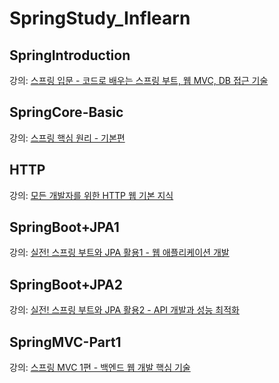 # SpringStudy_Inflearn

## SpringIntroduction

강의: 
[스프링 입문 - 코드로 배우는 스프링 부트, 웹 MVC, DB 접근 기술](https://inf.run/wcrt)

## SpringCore-Basic

강의: 
[스프링 핵심 원리 - 기본편](https://inf.run/tbdk)

## HTTP

강의: 
[모든 개발자를 위한 HTTP 웹 기본 지식](https://inf.run/8ZEU8)

## SpringBoot+JPA1

강의: 
[실전! 스프링 부트와 JPA 활용1 - 웹 애플리케이션 개발](https://inf.run/hhEvV)

## SpringBoot+JPA2

강의: 
[실전! 스프링 부트와 JPA 활용2 - API 개발과 성능 최적화](https://inf.run/CU9mR)

## SpringMVC-Part1

강의: 
[스프링 MVC 1편 - 백엔드 웹 개발 핵심 기술](https://inf.run/Gmptq)